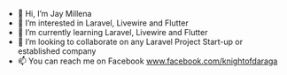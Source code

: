 - 👋 Hi, I’m Jay Millena
- 👀 I’m interested in Laravel, Livewire and Flutter
- 🌱 I’m currently learning Laravel, Livewire and Flutter 
- 💞️ I’m looking to collaborate on any Laravel Project Start-up or established company
- 📫 You can reach me on Facebook www.facebook.com/knightofdaraga

<!---
jayimillena/jayimillena is a ✨ special ✨ repository because its `README.md` (this file) appears on your GitHub profile.
You can click the Preview link to take a look at your changes.
--->
